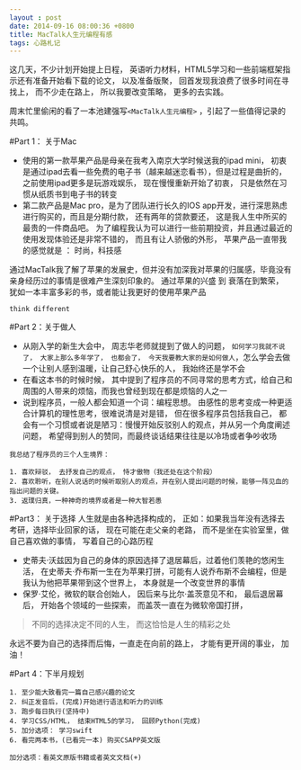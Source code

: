 ```yaml
---
layout : post
date: 2014-09-16 08:00:36 +0800
title: MacTalk人生元编程有感
tags: 心路札记
---
```


这几天，不少计划开始提上日程， 英语听力材料，HTML5学习和一些前端框架指示还有准备开始看下载的论文， 以及准备版聚， 回首发现我浪费了很多时间在寻找上， 而不少走在路上， 所以我要改变策略， 更多的去实践。

周末忙里偷闲的看了一本池建强写`<MacTalk人生元编程>` ，引起了一些值得记录的共鸣。



#Part 1： 关于Mac
- 使用的第一款苹果产品是母亲在我考入南京大学时候送我的ipad mini， 初衷是通过ipad去看一些免费的电子书（越来越迷恋看书），但是过程是曲折的，之前使用ipad更多是玩游戏娱乐， 现在慢慢重新开始了初衷， 只是依然在习惯从纸质书到电子书的转变
- 第二款产品是Mac pro，是为了团队进行长久的IOS app开发，进行深思熟虑进行购买的，而且是分期付款， 还有两年的贷款要还， 这是我人生中所买的最贵的一件商品吧。 为了编程我认为可以进行一些前期投资，并且通过最近的使用发现体验还是非常不错的， 而且有让人骄傲的外形， 苹果产品一直带我的感觉就是 ： 时尚，科技感

通过MacTalk我了解了苹果的发展史，但并没有加深我对苹果的归属感，毕竟没有亲身经历过的事情是很难产生深刻印象的。 通过苹果的兴盛 到 衰落在到繁荣， 犹如一本丰富多彩的书，或者能让我更好的使用苹果产品

`think different`


#Part 2：关于做人

- 从刚入学的新生大会中， 周志华老师就提到了做人的问题， `如何学习我就不说了， 大家上那么多年学了， 也都会了， 今天我要教大家的是如何做人`，怎么学会去做一个让别人感到温暖，让自己舒心快乐的人， 我始终还是学不会
- 在看这本书的时候时候， 其中提到了程序员的不同寻常的思考方式，给自己和周围的人带来的烦恼，而我也曾经到现在都是烦恼的人之一
-  说到程序员，一般人都会知道一个词：编程思想。 由感性的思考变成一种更适合计算机的理性思考，很难说清是对是错， 但在很多程序员包括我自己， 都会有一个习惯或者说是陋习：慢慢开始反驳别人的观点，并从另一个角度阐述问题， 希望得到别人的赞同，而最终谈话结果往往是以冷场或者争吵收场


```
我总结了程序员的三个人生境界：

1. 喜欢辩驳， 去抒发自己的观点， 恃才傲物（我还处在这个阶段）
2. 喜欢聆听，在别人说话的时候听取别人的观点，并在别人提出问题的时候，能够一阵见血的指出问题的关键。
3. 返璞归真，一种神奇的境界或者是一种大智若愚
```


#Part3： 关于选择
人生就是由各种选择构成的， 正如：如果我当年没有选择去考研，选择毕业回家的话， 现在可能在走父亲的老路， 而不是坐在实验室里，做自己喜欢做的事情， 写着自己的心路历程

- 史蒂夫·沃兹因为自己的身体的原因选择了退居幕后，过着他们羡艳的悠闲生活， 在史蒂夫·乔布斯一生在为苹果打拼，可能有人说乔布斯不会编程，但是我认为他把苹果带到这个世界上， 本身就是一个改变世界的事情
- 保罗·艾伦，微软的联合创始人， 因后来与比尔·盖茨意见不和， 最后退居幕后， 开始各个领域的一些探索， 而盖茨一直在为微软帝国打拼， 


> 不同的选择决定不同的人生， 而这恰恰是人生的精彩之处


永远不要为自己的选择而后悔，一直走在向前的路上， 才能有更开阔的事业， 加油！


#Part 4：下半月规划

```
1. 至少能大致看完一篇自己感兴趣的论文
2. 纠正发音后，(完成)开始进行语法和听力的训练
3. 跑步每日执行(坚持中)
4. 学习CSS/HTML， 结束HTML5的学习， 回顾Python(完成)
5. 加分选项： 学习swift
6. 看完两本书，(已看完一本) 购买CSAPP英文版

加分选项：看英文原版书籍或者英文文档(+)
```
